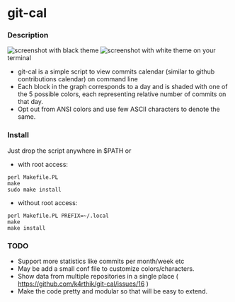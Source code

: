 git-cal
=======

### Description
![screenshot with black theme](https://raw.github.com/k4rthik/git-cal/master/screenshots/img1.png) 
![screenshot with white theme](https://raw.github.com/k4rthik/git-cal/master/screenshots/img2.png)
on your terminal

* git-cal is a simple script to view commits calendar (similar to github contributions calendar) on command line
* Each block in the graph corresponds to a day and is shaded with one
  of the 5 possible colors, each representing relative number of commits on that day.
* Opt out from ANSI colors and use few ASCII characters to denote the same.

### Install

Just drop the script anywhere in $PATH or
- with root access:
```
perl Makefile.PL
make
sudo make install
```

- without root access:
```
perl Makefile.PL PREFIX=~/.local
make
make install
```

### TODO
- Support more statistics like commits per month/week etc
- May be add a small conf file to customize colors/characters.
- Show data from multiple repositories in a single place ( https://github.com/k4rthik/git-cal/issues/16 )
- Make the code pretty and modular so that will be easy to extend.

